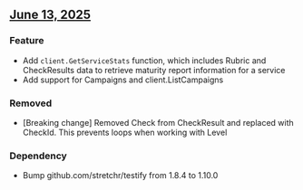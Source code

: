 ## [June 13, 2025](https://github.com/OpsLevel/opslevel-go/compare/v2025.5.28...v2025.6.13)
### Feature
* Add `client.GetServiceStats` function, which includes Rubric and CheckResults data to retrieve maturity report information for a service
* Add support for Campaigns and client.ListCampaigns
### Removed
* [Breaking change] Removed Check from CheckResult and replaced with CheckId. This prevents loops when working with Level
### Dependency
* Bump github.com/stretchr/testify from 1.8.4 to 1.10.0
